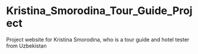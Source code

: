 # Kristina_Smorodina_Tour_Guide_Project
Project website for Kristina Smorodina, who is a tour guide and hotel tester from Uzbekistan
